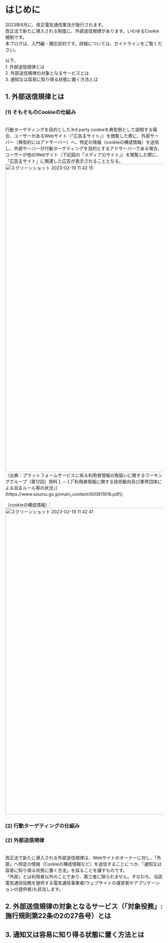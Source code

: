 # はじめに
2023年6月に、改正電気通信業法が施行されます。<br>
改正法で新たに導入される制度に、外部送信規律があります。いわゆるCookie規制です。<br>
本ブログは、入門編・備忘目的です。詳細については、ガイドラインをご覧ください。

以下、
<br>1. 外部送信規律とは
<br>2. 外部送信規律の対象となるサービスとは
<br>3. 通知又は容易に知り得る状態に置く方法とは


## 1. 外部送信規律とは
### (1) そもそものCookieの仕組み

<br>
行動ターゲティングを目的とした3rd party cookieを典型例として説明する場合、ユーザーがあるWebサイト（「広告主サイト」）を閲覧した際に、外部サーバー（典型的にはアドサーバー）へ、特定の情報（cookieの構成情報）を送信し、外部サーバーが行動ターゲティングを目的とするアドサーバーである場合、ユーザーが他のWebサイト（下記図の「メディアのサイト」）を閲覧した際に、「広告主サイト」に関連した広告が表示されることとなる。
<img width="981" alt="スクリーンショット 2023-02-19 11 42 15" src="https://user-images.githubusercontent.com/32214011/219909297-81d15c9f-63d6-4d9a-851c-d18b15c13e64.png">
（出典：プラットフォームサービスに係る利用者情報の取扱いに関するワーキンググループ（第12回）資料１－１[「利用者情報に関する技術動向及び業界団体による自主ルール等の状況」](https://www.soumu.go.jp/main_content/000811618.pdf)）


（cookieの構成情報）：
<img width="977" alt="スクリーンショット 2023-02-19 11 42 41" src="https://user-images.githubusercontent.com/32214011/219909329-f83b6700-9819-4f32-9a90-abb020b8c686.png">



### (2) 行動ターゲティングの仕組み


### (2) 外部送信規律
<br>
改正法で新たに導入される外部送信規律は、Webサイトのオーナーに対し、「外部」へ特定の情報（Cookieの構成情報など）を送信することにつき、「通知又は容易に知り得る状態に置く方法」を採ることを課すものです。
<br>
「外部」とは利用者以外のことであり、第三者に限られません。すなわち、当該電気通信役務を提供する電気通信事業者(ウェブサイトの運営者やアプリケーションの提供者)も該当します。


## 2. 外部送信規律の対象となるサービス（「対象役務」:施行規則第22条の2の27各号）とは


## 3. 通知又は容易に知り得る状態に置く方法とは

